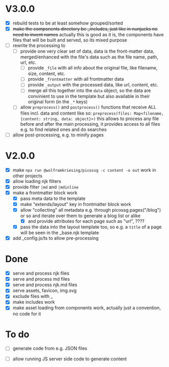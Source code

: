 # V3.0.0

- [x] rebuild tests to be at least somehow grouped/sorted
- [x] ~~make the components directory be _includes, just like in nunjucks no need to invent names~~ actually this is good as it is, the components have files that will be built and served, so its mixed purpose
- [ ] rewrite the processing to
  - [ ] provide one very clear set of data, data is the front-matter data, merged/enhanced with the file's data such as the file name, path, url, etc.
    - [ ] provide `_file` with all info about the original file, like filename, size, content, etc.
    - [ ] provide `_frontmatter` with all frontmatter data
    - [ ] provide `_output` with the processed data, like url, content, etc.
    - [ ] merge all this together into the `data` object, so the data are convinient to use in the template but also available in their original form (in the `_*` keys)
  - [ ] allow `preprocess()` and `postprocess()` functions that receive ALL files incl. data and content
        like so: `preprocess(files: Map<filename, {content: string, data: object}>)`
        this allows to process any file before and after the main processing, it provides access to all files e.g. to find related ones and do searches
- [ ] allow post-processing, e.g. to minify pages

# V2.0.0

- [x] make `npx run @wolframkriesing/picossg -c content -o out` work in other projects
- [x] allow loading njk filters
- [x] provide filter `|md` and `|mdinline`
- [x] make a frontmatter block work
  - [x] pass meta data to the template
  - [x] make "extends/layout" key in frontmatter block work
  - [x] allow "collecting" all metadata e.g. through picossg.pages("/blog") or so and iterate over them to generate a blog list or alike
    - [x] and provide attributes for each page such as "url", ????
  - [x] pass the data into the layout template too, so e.g. a `title` of a page will be seen in the _base.njk template
- [x] add _config.js/ts to allow pre-processing 

# Done

- [x] serve and process njk files
- [x] serve and process md files
- [x] serve and process njk.md files
- [x] serve assets, favicon, img.svg
- [x] exclude files with _
- [x] make includes work
- [x] make asset loading from components work, actually just a convention, no code for it

# To do

- [ ] generate code from e.g. JSON files
- [ ] allow running JS server side code to generate content

